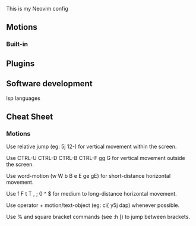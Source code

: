 This is my Neovim config






## Motions

### Built-in

### 



## Plugins
## Software development
lsp 
languages



## Cheat Sheet

### Motions

Use relative jump (eg: 5j 12-) for vertical movement within the screen.

Use CTRL-U CTRL-D CTRL-B CTRL-F gg G for vertical movement outside the screen.

Use word-motion (w W b B e E ge gE) for short-distance horizontal movement.

Use f F t T , ; 0 ^ $ for medium to long-distance horizontal movement.

Use operator + motion/text-object (eg: ci{ y5j dap) whenever possible.

Use % and square bracket commands (see :h [) to jump between brackets.
